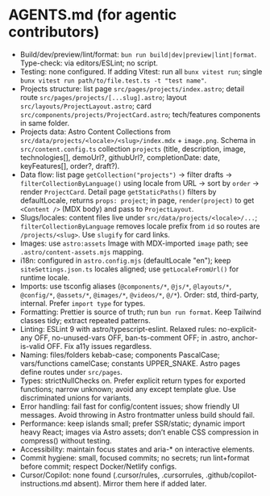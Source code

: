 # AGENTS.md (for agentic contributors)

- Build/dev/preview/lint/format: `bun run build|dev|preview|lint|format`. Type-check: via editors/ESLint; no script.
- Testing: none configured. If adding Vitest: run all `bunx vitest run`; single `bunx vitest run path/to/file.test.ts -t "test name"`.
- Projects structure: list page `src/pages/projects/index.astro`; detail route `src/pages/projects/[...slug].astro`; layout `src/layouts/ProjectLayout.astro`; card `src/components/projects/ProjectCard.astro`; tech/features components in same folder.
- Projects data: Astro Content Collections from `src/data/projects/<locale>/<slug>/index.mdx` + `image.png`. Schema in `src/content.config.ts` collection `projects` (title, description, image, technologies[], demoUrl?, githubUrl?, completionDate: date, keyFeatures[], order?, draft?).
- Data flow: list page `getCollection("projects")` -> filter drafts -> `filterCollectionByLanguage()` using locale from URL -> sort by `order` -> render `ProjectCard`. Detail page `getStaticPaths()` filters by defaultLocale, returns `props: project`; in page, `render(project)` to get `<Content />` (MDX body) and pass to `ProjectLayout`.
- Slugs/locales: content files live under `src/data/projects/<locale>/...`; `filterCollectionByLanguage` removes locale prefix from `id` so routes are `/projects/<slug>`. Use `slugify` for card links.
- Images: use `astro:assets` Image with MDX-imported `image` path; see `.astro/content-assets.mjs` mapping.
- i18n: configured in `astro.config.mjs` (defaultLocale "en"); keep `siteSettings.json.ts` locales aligned; use `getLocaleFromUrl()` for runtime locale.
- Imports: use tsconfig aliases (`@components/*`, `@js/*`, `@layouts/*`, `@config/*`, `@assets/*`, `@images/*`, `@videos/*`, `@/*`). Order: std, third-party, internal. Prefer `import type` for types.
- Formatting: Prettier is source of truth; run `bun run format`. Keep Tailwind classes tidy; extract repeated patterns.
- Linting: ESLint 9 with astro/typescript-eslint. Relaxed rules: no-explicit-any OFF, no-unused-vars OFF, ban-ts-comment OFF; in .astro, anchor-is-valid OFF. Fix a11y issues regardless.
- Naming: files/folders kebab-case; components PascalCase; vars/functions camelCase; constants UPPER_SNAKE. Astro pages define routes under `src/pages`.
- Types: strictNullChecks on. Prefer explicit return types for exported functions; narrow unknown; avoid any except template glue. Use discriminated unions for variants.
- Error handling: fail fast for config/content issues; show friendly UI messages. Avoid throwing in Astro frontmatter unless build should fail.
- Performance: keep islands small; prefer SSR/static; dynamic import heavy React; images via Astro assets; don’t enable CSS compression in compress() without testing.
- Accessibility: maintain focus states and aria-\* on interactive elements.
- Commit hygiene: small, focused commits; no secrets; run lint+format before commit; respect Docker/Netlify configs.
- Cursor/Copilot: none found (.cursor/rules, .cursorrules, .github/copilot-instructions.md absent). Mirror them here if added later.
